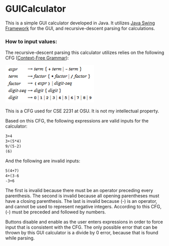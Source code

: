 # GUICalculator

This is a simple GUI calculator developed in Java. It utilizes [Java Swing Framework](https://en.wikipedia.org/wiki/Swing_(Java)) for the GUI, and recursive-descent parsing for calculations.

### How to input values:
The recursive-descent parsing this calculator utilizes relies on the following CFG ([Context-Free Grammar](https://en.wikipedia.org/wiki/Context-free_grammar)):

![CFG](images/cfg.png)

This is a CFG used for CSE 2231 at OSU. It is not my intellectual property.

Based on this CFG, the following expressions are valid inputs for the calculator:
```
3+4
3+(5*4)
9/(5-2)
(6)
```

And the following are invalid inputs:
```
5(4+7)
4+(3-6
-3+6
```
The first is invalid because there must be an operator preceding every parenthesis. The second is invalid because all opening parentheses must have a closing parenthesis. The last is invalid because (-) is an operator, and cannot be used to represent negative integers. According to this CFG, (-) must be preceded and followed by numbers.

Buttons disable and enable as the user enters expressions in order to force input that is consistent with the CFG. The only possible error that can be thrown by this GUI calculator is a divide by 0 error, because that is found while parsing.

